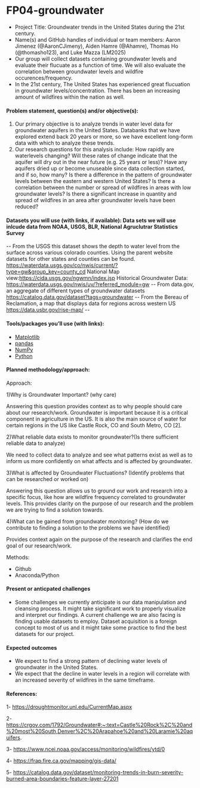 # FP04-groundwater
- Project Title: Groundwater trends in the United States during the 21st century. 
- Name(s) and GitHub handles of individual or team members: Aaron Jimenez (@AaronCJimeny), Aiden Hamre (@Ahamre), Thomas Ho (@thomasho123), 
and Luke Mazza (LM2025)
- Our group will collect datasets containing groundwater levels and evaluate their flucuate as a function of time.
We will also evaluate the correlation between groundwater levels and wildfire occurences/frequency. 
- In the 21st century, The United States has experienced great flucuation in groundwater levels/concentration. There has been an increasing amount of wildfires within the nation as well. 
#### Problem statement, question(s) and/or objective(s): 
1) Our primary objective is to analyze trends in water level data for groundwater aquifers in the United States. Databanks that we have explored extend back 20 years or more, so we have excellent long-form data with which to analyze these trends. 
2) Our research questions for this analysis include: How rapidly are waterlevels changing? Will these rates of change indicate that the aquifer will dry out in the near future (e.g. 25 years or less)? Have any aquifers dried up or become unuseable since data collection started, and if so, how many? Is there a difference in the pattern of groundwater levels between the eastern and western United States? Is there a correlation between the number or spread of wildfires in areas with low groundwater levels? Is there a significant increase in quantity and spread of wildfires in an area after groundwater levels have been reduced? 
#### Datasets you will use (with links, if available): Data sets we will use inlcude data from  NOAA, USGS, BLR, National Agruclutrar Statistics Survey
-- From the USGS this dataset shows the depth to water level from the surface across various colorado counties. Using the parent website datasets for other states and counties can be found. https://waterdata.usgs.gov/co/nwis/current/?type=gw&group_key=county_cd National Map view:https://cida.usgs.gov/ngwmn/index.jsp
Historical Groundwater Data: https://waterdata.usgs.gov/nwis/uv/?referred_module=gw
-- From data.gov, an aggregate of different types of groundwater datasets https://catalog.data.gov/dataset?tags=groundwater
-- From the Bereau of Reclamation, a map that displays data for regions across western US https://data.usbr.gov/rise-map/ -- 
#### Tools/packages you’ll use (with links): 
- [Matplotlib](https://github.com/matplotlib)
- [pandas](https://github.com/pandas-dev)
- [NumPy](https://github.com/numpy)
- [Python](https://github.com/python)
#### Planned methodology/approach:
Approach:

 1)Why is Groundwater Important? (why care)
 
Answering this question provides context as to why people should care about our research/work. Groundwater is important because it is a critical component in agriculture in the US. It is also the main source of water for certain regions in the US like Castle Rock, CO and South Metro, CO [2].  

2)What reliable data exists to monitor groundwater?(Is there sufficient reliable data to analyze)

We need to collect data to analyze and see what patterns exist as well as to inform us more confidently on what affects and is affected by groundwater.

3)What is affected by Groundwater Fluctuations? (Identify problems that can be researched or worked on)

Answering this question allows us to ground our work and research into a specific focus, like how are wildfire frequency correlated to groundwater levels. This provides clarity on the purpose of our research and the problem we are trying to find a solution towards.

4)What can be gained from groundwater monitoring? (How do we contribute to finding a solution to the problems we have identified)

Provides context again on the purpose of the research and clarifies the end goal of our research/work.

Methods:
- Github
- Anaconda/Python

#### Present or anticpated challenges  
- Some challenges we currently anticipate is our data manipulation and cleansing process. It might take significant work to properly visualize and interpret our findings. A current challenge we are also facing is finding usable datasets to employ. Dataset acquisition is a foreign concept to most of us and it might take some practice to find the best datasets for our project.  
#### Expected outcomes
- We expect to find a strong pattern of declining water levels of groundwater in the United States. 
- We expect that the decline in water levels in a region will correlate with an increased severity of wildfires in the same timeframe. 
#### References: 
1- https://droughtmonitor.unl.edu/CurrentMap.aspx

2- https://crgov.com/1792/Groundwater#:~:text=Castle%20Rock%2C%20and%20most%20South,Denver%2C%20Arapahoe%20and%20Laramie%20aquifers.

3- https://www.ncei.noaa.gov/access/monitoring/wildfires/ytd/0

4- https://frap.fire.ca.gov/mapping/gis-data/

5- https://catalog.data.gov/dataset/monitoring-trends-in-burn-severity-burned-area-boundaries-feature-layer-27201
